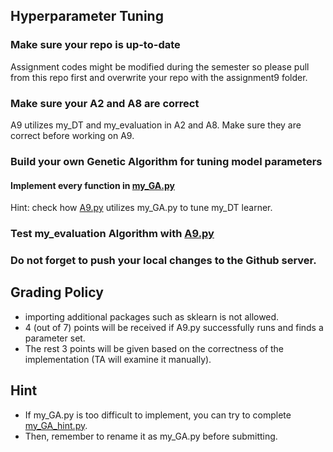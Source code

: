 ## Hyperparameter Tuning

### Make sure your repo is up-to-date

Assignment codes might be modified during the semester so please pull from this repo first and overwrite your repo with the assignment9 folder. 

### Make sure your A2 and A8 are correct

A9 utilizes my_DT and my_evaluation in A2 and A8. Make sure they are correct before working on A9.

### Build your own Genetic Algorithm for tuning model parameters

#### Implement every function in [my_GA.py](https://github.com/hil-se/fds/blob/master/assignments/assignment9/my_GA.py)
Hint: check how [A9.py](https://github.com/hil-se/fds/blob/master/assignments/assignment9/A9.py) utilizes my_GA.py to tune my_DT learner.

### Test my_evaluation Algorithm with [A9.py](https://github.com/hil-se/fds/blob/master/assignments/assignment9/A9.py)

### Do not forget to push your local changes to the Github server.
 
## Grading Policy
 - importing additional packages such as sklearn is not allowed.
 - 4 (out of 7) points will be received if A9.py successfully runs and finds a parameter set.
 - The rest 3 points will be given based on the correctness of the implementation (TA will examine it manually).

## Hint
 - If my_GA.py is too difficult to implement, you can try to complete [my_GA_hint.py](https://github.com/hil-se/fds/blob/master/assignments/assignment9/my_GA_hint.py).
 - Then, remember to rename it as my_GA.py before submitting. 
 
 


